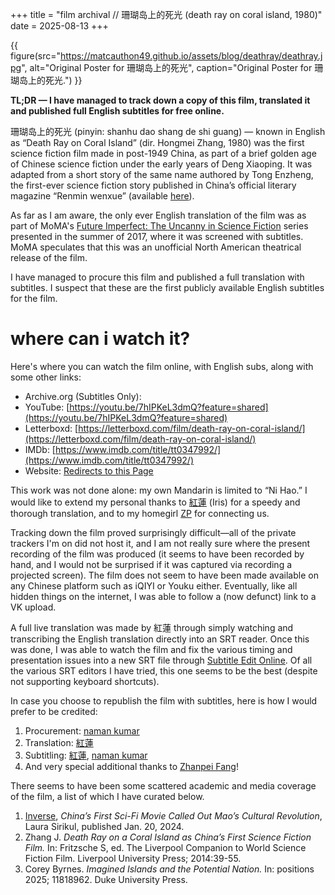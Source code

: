 +++
title = "film archival // 珊瑚岛上的死光 (death ray on coral island, 1980)"
date = 2025-08-13
+++

{{ figure(src="https://matcauthon49.github.io/assets/blog/deathray/deathray.jpg", alt="Original Poster for 珊瑚岛上的死光", caption="Original Poster for 珊瑚岛上的死光.") }}

**TL;DR — I have managed to track down a copy of this film, translated it and published full English subtitles for free online.**

珊瑚岛上的死光 (pinyin: shanhu dao shang de shi guang) — known in English as “Death Ray on Coral Island” (dir. Hongmei Zhang, 1980) was the first science fiction film made in post-1949 China, as part of a brief golden age of Chinese science fiction under the early years of Deng Xiaoping. It was adapted from a short story of the same name authored by Tong Enzheng, the first-ever science fiction story published in China’s official literary magazine “Renmin wenxue” (available <a href="https://archive.org/details/shanhudaoshangde0000unse/">here</a>).

As far as I am aware, the only ever English translation of the film was as part of MoMA's <a class="mainlink" href="https://www.moma.org/calendar/film/3855">Future Imperfect: The Uncanny in Science Fiction</a> series presented in the summer of 2017, where it was screened with subtitles. MoMA speculates that this was an unofficial North American theatrical release of the film.

I have managed to procure this film and published a full translation with subtitles. I suspect that these are the first publicly available English subtitles for the film.

# where can i watch it?

Here's where you can watch the film online, with English subs, along with some other links:

* Archive.org (Subtitles Only):
* YouTube: [https://youtu.be/7hIPKeL3dmQ?feature=shared](https://youtu.be/7hIPKeL3dmQ?feature=shared)
* Letterboxd: [https://letterboxd.com/film/death-ray-on-coral-island/](https://letterboxd.com/film/death-ray-on-coral-island/)
* IMDb: [https://www.imdb.com/title/tt0347992/](https://www.imdb.com/title/tt0347992/)
* Website: [Redirects to this Page](https://matcauthon49.github.io/blog/posts/deathrayoncoralisland/)

This work was not done alone: my own Mandarin is limited to “Ni Hao.” I would like to extend my personal thanks to <a class="mainlink" href="https://padma.neocities.org">紅蓮</a> (Iris) for a speedy and thorough translation, and to my homegirl <a class="mainlink" href="https://zhanpeifang.com">ZP</a> for connecting us.

Tracking down the film proved surprisingly difficult—all of the private trackers I'm on did not host it, and I am not really sure where the present recording of the film was produced (it seems to have been recorded by hand, and I would not be surprised if it was captured via recording a projected screen). The film does not seem to have been made available on any Chinese platform such as iQIYI or Youku either. Eventually, like all hidden things on the internet, I was able to follow a (now defunct) link to a VK upload.

A full live translation was made by 紅蓮 through simply watching and transcribing the English translation directly into an SRT reader. Once this was done, I was able to watch the film and fix the various timing and presentation issues into a new SRT file through [Subtitle Edit Online](https://www.nikse.dk/subtitleedit/). Of all the various SRT editors I have tried, this one seems to be the best (despite not supporting keyboard shortcuts).

In case you choose to republish the film with subtitles, here is how I would prefer to be credited:

<ol>
    <li>Procurement: <a class="mainlink" href="https://matcauthon49.github.io/">naman kumar</a></li>
    <li>Translation: <a class="mainlink" href="https://padma.neocities.org">紅蓮</a></li>
    <li>Subtitling: <a class="mainlink" href="https://padma.neocities.org">紅蓮</a>, <a class="mainlink" href="https://matcauthon49.github.io/">naman kumar</a></li>
    <li>And very special additional thanks to <a class="mainlink" href="https://zhanpeifang.com">Zhanpei Fang</a>!</li>
</ol>

There seems to have been some scattered academic and media coverage of the film, a list of which I have curated below.

<ol>
    <li><a class="mainlink" href="https://www.inverse.com/entertainment/death-ray-on-coral-island-retrospective-china-scifi-movie">Inverse</a>, <em>China’s First Sci-Fi Movie Called Out Mao’s Cultural Revolution</em>, Laura Sirikul, published Jan. 20, 2024.</li>
    <li>Zhang J. <em>Death Ray on a Coral Island as China’s First Science Fiction Film.</em> In: Fritzsche S, ed. The Liverpool Companion to World Science Fiction Film. Liverpool University Press; 2014:39-55.</li>
    <li>Corey Byrnes. <em>Imagined Islands and the Potential Nation.</em> In: positions 2025; 11818962. Duke University Press.</li>
</ol>


